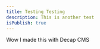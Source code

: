 ```yaml
---
title: Testing Testing
description: This is another test
isPublish: true
---
```

Wow I made this with Decap CMS